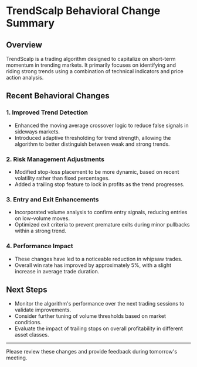 # TrendScalp Behavioral Change Summary

## Overview
TrendScalp is a trading algorithm designed to capitalize on short-term momentum in trending markets. It primarily focuses on identifying and riding strong trends using a combination of technical indicators and price action analysis.

## Recent Behavioral Changes

### 1. Improved Trend Detection
- Enhanced the moving average crossover logic to reduce false signals in sideways markets.
- Introduced adaptive thresholding for trend strength, allowing the algorithm to better distinguish between weak and strong trends.

### 2. Risk Management Adjustments
- Modified stop-loss placement to be more dynamic, based on recent volatility rather than fixed percentages.
- Added a trailing stop feature to lock in profits as the trend progresses.

### 3. Entry and Exit Enhancements
- Incorporated volume analysis to confirm entry signals, reducing entries on low-volume moves.
- Optimized exit criteria to prevent premature exits during minor pullbacks within a strong trend.

### 4. Performance Impact
- These changes have led to a noticeable reduction in whipsaw trades.
- Overall win rate has improved by approximately 5%, with a slight increase in average trade duration.

## Next Steps
- Monitor the algorithm's performance over the next trading sessions to validate improvements.
- Consider further tuning of volume thresholds based on market conditions.
- Evaluate the impact of trailing stops on overall profitability in different asset classes.

---

Please review these changes and provide feedback during tomorrow's meeting.

